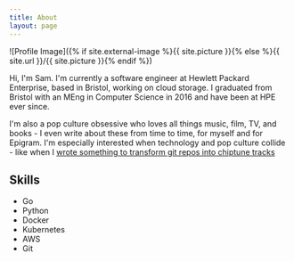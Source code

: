 ```yaml
---
title: About
layout: page
---
```

![Profile Image]({% if site.external-image %}{{ site.picture }}{% else %}{{ site.url }}/{{ site.picture }}{% endif %})

<p>
Hi, I'm Sam. I'm currently a software engineer at Hewlett Packard Enterprise, based in Bristol, working on cloud storage. I graduated from Bristol with an MEng in Computer Science in 2016 and have been at HPE ever since.

I'm also a pop culture obsessive who loves all things music, film, TV, and books - I even write about these from time to time, for myself and for Epigram. I'm especially interested when technology and pop culture collide - like when I <a href="http://samhealer.com/projectpages/skylark/">wrote something to transform git repos into chiptune tracks</a></p>

<h2>Skills</h2>

<ul class="skill-list">
	<li>Go</li>
	<li>Python</li>
	<li>Docker</li>
	<li>Kubernetes</li>
	<li>AWS</li>
	<li>Git</li>
</ul>

